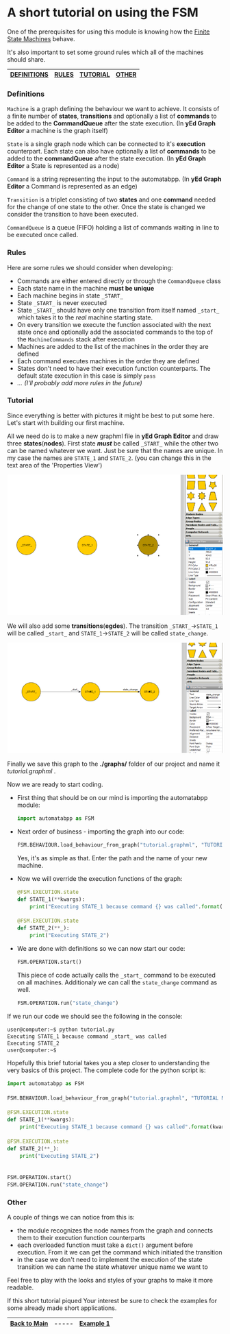 # A short tutorial on using the FSM

One of the prerequisites for using this module is knowing how the [Finite State Machines][1] behave.

It's also important to set some ground rules which all of the machines should share.

| [DEFINITIONS](#definitions) | [RULES](#rules) | [TUTORIAL](#tutorial)| [OTHER](#other) |
| --- | --- | --- | --- |

### Definitions

`Machine` is a graph defining the behaviour we want to achieve. It consists of a finite number of __states__, __transitions__ and optionally a list of __commands__
to be added to the __CommandQueue__ after the state execution. (In __yEd Graph Editor__ a machine is the graph itself)

`State` is a single graph node which can be connected to it's __execution__ counterpart. Each state can also have optionally a list of __commands__
to be added to the __commandQueue__ after the state execution. (In __yEd Graph Editor__ a State is represented as a node)

`Command` is a string representing the input to the automatabpp. (In __yEd Graph Editor__ a Command is represented as an edge)

`Transition` is a triplet consisting of two __states__ and one __command__ needed for the change of one state to the other. Once the state is changed we consider the transition to have been executed.

`CommandQueue` is a queue (FIFO) holding a list of commands waiting in line to be executed once called.


### Rules

Here are some rules we should consider when developing:

* Commands are either entered directly or through the `CommandQueue` class
* Each state name in the machine __must be unique__
* Each machine begins in state `_START_`
* State `_START_` is never executed
* State `_START_` should have only one transition from itself named `_start_` which takes it to the _real_ machine starting state.
* On every transition we execute the function associated with the next state once and optionally add the associated commands to the top of the `MachineCommands` stack after execution
* Machines are added to the list of the machines in the order they are defined
* Each command executes machines in the order they are defined
* States don't need to have their execution function counterparts. The default state execution in this case is simply `pass`
* _... (I'll probably add more rules in the future)_



### Tutorial

Since everything is better with pictures it might be best to put some here. Let's start with building our first machine.

All we need do is to make a new graphml file in **yEd Graph Editor** and draw three **states**(**nodes**). First state ***must*** be called `_START_` while the other two can be named whatever we want.
Just be sure that the names are unique. In my case the names are `STATE_1` and `STATE_2`. (you can change this in the text area of the 'Properties View')

![](./images/tutorial/tutorial1.png)

We will also add some **transitions**(**egdes**). The transition `_START_`->`STATE_1` will be called `_start_` and `STATE_1`->`STATE_2` will be called `state_change`.

![](./images/tutorial/tutorial2.png)

Finally we save this graph to the **./graphs/** folder of our project and name it _tutorial.graphml_ .

Now we are ready to start coding.

- First thing that should be on our mind is importing the automatabpp module:
    ```python
    import automatabpp as FSM
    ```
- Next order of business - importing the graph into our code:
    ```python
    FSM.BEHAVIOUR.load_behaviour_from_graph("tutorial.graphml", "TUTORIAL MACHINE")
    ```
    Yes, it's as simple as that. Enter the path and the name of your new machine.

- Now we will override the execution functions of the graph:
    ```python
    @FSM.EXECUTION.state
    def STATE_1(**kwargs):
        print("Executing STATE_1 because command {} was called".format(kwargs["command"]))

    @FSM.EXECUTION.state
    def STATE_2(**_):
        print("Executing STATE_2")
    ```

- We are done with definitions so we can now start our code:
    ```python
    FSM.OPERATION.start()
    ```
    This piece of code actually calls the `_start_` command to be executed on all machines. Additionaly we can call the `state_change` command as well.
    ```python
    FSM.OPERATION.run("state_change")
    ```

If we run our code we should see the following in the console:
```console
user@computer:~$ python tutorial.py
Executing STATE_1 because command _start_ was called
Executing STATE_2
user@computer:~$
```

Hopefully this brief tutorial takes you a step closer to understanding the very basics of this project. The complete code for the python script is:
```python
import automatabpp as FSM

FSM.BEHAVIOUR.load_behaviour_from_graph("tutorial.graphml", "TUTORIAL MACHINE")

@FSM.EXECUTION.state
def STATE_1(**kwargs):
    print("Executing STATE_1 because command {} was called".format(kwargs["command"]))

@FSM.EXECUTION.state
def STATE_2(**_):
    print("Executing STATE_2")


FSM.OPERATION.start()
FSM.OPERATION.run("state_change")
```

### Other

A couple of things we can notice from this is:
* the module recognizes the node names from the graph and connects them to their execution function counterparts
* each overloaded function must take a `dict()` argument before execution. From it we can get the command which initiated the transition
* in the case we don't need to implement the execution of the state transition we can name the state whatever unique name we want to

Feel free to play with the looks and styles of your graphs to make it more readable.

If this short tutorial piqued Your interest be sure to check the examples for some already made short applications.

| [Back to Main][prev] | ----- | [Example 1][next] |
| --- | --- | --- |

[1]: https://en.wikipedia.org/wiki/Finite-state_machine "Finite State Machines Wikipedia"
[prev]: ../README.md "Readme"
[next]: examples/example1.md "Example 1"
